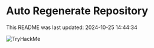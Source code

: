 # Auto Regenerate Repository

This README was last updated: 2024-10-25 14:44:34

 ![TryHackMe](https://tryhackme.com/badge/533634)